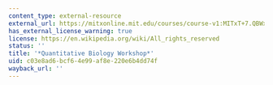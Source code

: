 ```yaml
---
content_type: external-resource
external_url: https://mitxonline.mit.edu/courses/course-v1:MITxT+7.QBWx/
has_external_license_warning: true
license: https://en.wikipedia.org/wiki/All_rights_reserved
status: ''
title: '*Quantitative Biology Workshop*'
uid: c03e8ad6-bcf6-4e99-af8e-220e6b4dd74f
wayback_url: ''
---
```

